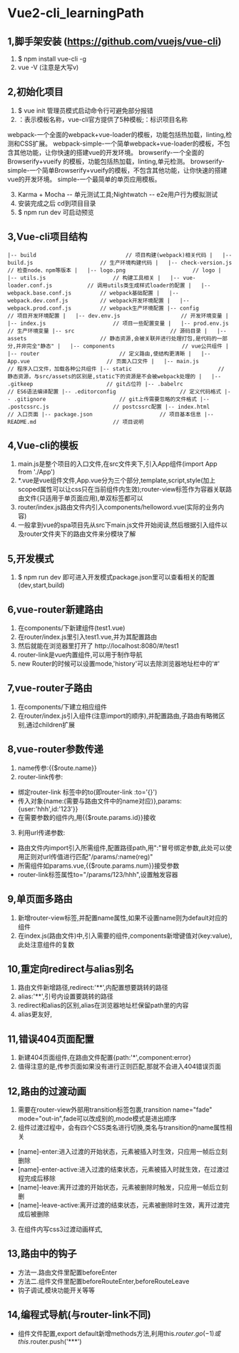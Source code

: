 # Vue2-cli_learningPath 

## 1,脚手架安装 (https://github.com/vuejs/vue-cli)

1. $ npm install vue-cli -g
2. vue -V (注意是大写v)

## 2,初始化项目

1. $ vue init <template-name> <project-name>  管理员模式启动命令行可避免部分报错
2. <template-name>：表示模板名称，vue-cli官方提供了5种模板;<project-name>：标识项目名称

webpack-一个全面的webpack+vue-loader的模板，功能包括热加载，linting,检测和CSS扩展。
webpack-simple-一个简单webpack+vue-loader的模板，不包含其他功能，让你快速的搭建vue的开发环境。
browserify-一个全面的Browserify+vueify 的模板，功能包括热加载，linting,单元检测。
browserify-simple-一个简单Browserify+vueify的模板，不包含其他功能，让你快速的搭建vue的开发环境。
simple-一个最简单的单页应用模板。

3. Karma + Mocha -- 单元测试工具;Nightwatch -- e2e用户行为模拟测试
4. 安装完成之后 cd到项目目录
5. $ npm run dev 可启动预览

## 3,Vue-cli项目结构

``
|-- build                            // 项目构建(webpack)相关代码
|   |-- build.js                     // 生产环境构建代码
|   |-- check-version.js             // 检查node、npm等版本
|   |-- logo.png                     // logo
|   |-- utils.js                     // 构建工具相关
|   |-- vue-loader.conf.js           // 调用utils类生成样式loader的配置
|   |-- webpack.base.conf.js         // webpack基础配置
|   |-- webpack.dev.conf.js          // webpack开发环境配置
|   |-- webpack.prod.conf.js         // webpack生产环境配置
|-- config                           // 项目开发环境配置
|   |-- dev.env.js                   // 开发环境变量
|   |-- index.js                     // 项目一些配置变量
|   |-- prod.env.js                  // 生产环境变量
|-- src                              // 源码目录
|   |-- assets                       // 静态资源,会被关联并进行处理打包,是代码的一部分,并非完全"静态"
|   |-- components                     // vue公共组件
|   |-- router                         // 定义路由,使结构更清晰
|   |-- App.vue                        // 页面入口文件
|   |-- main.js                        // 程序入口文件，加载各种公共组件
|-- static                           // 静态资源，与src/assets的区别是,static下的资源是不会被webpack处理的
|   |-- .gitkeep                       // git占位符
|-- .babelrc                         // ES6语法编译配置
|-- .editorconfig                    // 定义代码格式
|-- .gitignore                       // git上传需要忽略的文件格式
|-- .postcssrc.js                    // postcssrc配置
|-- index.html                       // 入口页面
|-- package.json                     // 项目基本信息
|-- README.md                        // 项目说明
``

## 4,Vue-cli的模板

1. main.js是整个项目的入口文件,在src文件夹下,引入App组件(import App from './App')
2. *.vue是vue组件文件,App.vue分为三个部分,template,script,style(加上scoped属性可以让css只在当前组件内生效);router-view标签作为容器关联路由文件(只适用于单页面应用),单双标签都可以
3. router/index.js路由文件内引入components/helloword.vue(实际的业务内容)
4. 一般拿到vue的spa项目先从src下main.js文件开始阅读,然后根据引入组件以及router文件夹下的路由文件来分模块了解

## 5,开发模式

1. $ npm run dev 即可进入开发模式package.json里可以查看相关的配置(dev,start,build)

## 6,vue-router新建路由

1. 在components/下新建组件(test1.vue)
2. 在router/index.js里引入test1.vue,并为其配置路由
3. 然后就能在浏览器里打开了 http://localhost:8080/#/test1
4. router-link是vue内置组件,可以用于制作导航
5. new Router的时候可以设置mode,'history'可以去除浏览器地址栏中的'#'

## 7,vue-router子路由

1. 在components/下建立相应组件
2. 在router/index.js引入组件(注意import的顺序),并配置路由,子路由有略微区别,通过children扩展

## 8,vue-router参数传递

1. name传参:{{$route.name}}
2. router-link传参:
* 绑定router-link 标签中的to(即router-link :to='{}')
* 传入对象{name:(需要与路由文件中的name对应)},params:{user:'hhh',id:'123'}}
* 在需要参数的组件内,用{{$route.params.id}}接收
3. 利用url传递参数:
* 路由文件内import引入所需组件,配置路径path,用":"冒号绑定参数,此处可以使用正则对url传值进行匹配"/params/:name(reg)"
* 所需组件如params.vue,{{$route.params.num}}接受参数
* router-link标签属性to="/params/123/hhh",设置触发容器

## 9,单页面多路由

1. 新增router-view标签,并配置name属性,如果不设置name则为default对应的组件
2. 在index.js(路由文件)中,引入需要的组件,components新增键值对(key:value),此处注意组件的复数

## 10,重定向redirect与alias别名

1. 路由文件新增路径,redirect:'**',内配置想要跳转的路径
2. alias:'**',引号内设置要跳转的路径
3. redirect和alias的区别,alias在浏览器地址栏保留path里的内容
4. alias更友好,

## 11,错误404页面配置

1. 新建404页面组件,在路由文件配置{path:'*',component:error}
2. 值得注意的是,传参页面如果没有进行正则匹配,那就不会进入404错误页面

## 12,路由的过渡动画

1. 需要在router-view外部用transition标签包裹,transition name="fade" mode="out-in",fade可以改成别的,mode模式是进出顺序
2. 组件过渡过程中，会有四个CSS类名进行切换,类名与transition的name属性相关
* [name]-enter:进入过渡的开始状态，元素被插入时生效，只应用一帧后立刻删除
* [name]-enter-active:进入过渡的结束状态，元素被插入时就生效，在过渡过程完成后移除
* [name]-leave:离开过渡的开始状态，元素被删除时触发，只应用一帧后立刻删
* [name]-leave-active:离开过渡的结束状态，元素被删除时生效，离开过渡完成后被删除
3. 在组件内写css3过渡动画样式,

## 13,路由中的钩子

* 方法一.路由文件里配置beforeEnter
* 方法二.组件文件里配置beforeRouteEnter,beforeRouteLeave
* 钩子调试,模块功能开关等等 

## 14,编程式导航(与router-link不同)

*  组件文件配置,export default新增methods方法,利用this.$router.go(-1)或this.$router.push('***')

